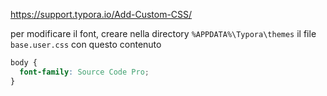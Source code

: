 
https://support.typora.io/Add-Custom-CSS/

per modificare il font, creare nella directory `%APPDATA%\Typora\themes` il file `base.user.css` con questo contenuto

```css
body {
  font-family: Source Code Pro;
}
```

